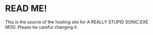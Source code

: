 # READ ME!

This is the source of the hosting site for A REALLY STUPID SONIC.EXE MOD.
Please be careful changing it.
